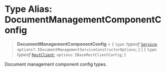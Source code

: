 # Type Alias: DocumentManagementComponentConfig

> **DocumentManagementComponentConfig** = \{ `type`: *typeof* [`Service`](../variables/DocumentManagementComponentType.md#service); `options?`: `IDocumentManagementServiceConstructorOptions`; \} \| \{ `type`: *typeof* [`RestClient`](../variables/DocumentManagementComponentType.md#restclient); `options`: `IBaseRestClientConfig`; \}

Document management component config types.
